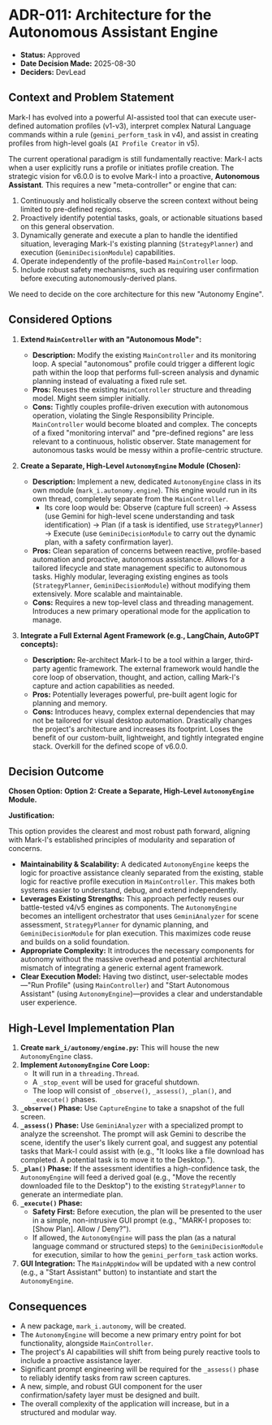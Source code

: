 # ADR-011: Architecture for the Autonomous Assistant Engine

- **Status:** Approved
- **Date Decision Made:** 2025-08-30
- **Deciders:** DevLead

## Context and Problem Statement

Mark-I has evolved into a powerful AI-assisted tool that can execute user-defined automation profiles (v1-v3), interpret complex Natural Language commands within a rule (`gemini_perform_task` in v4), and assist in creating profiles from high-level goals (`AI Profile Creator` in v5).

The current operational paradigm is still fundamentally reactive: Mark-I acts when a user explicitly runs a profile or initiates profile creation. The strategic vision for v6.0.0 is to evolve Mark-I into a proactive, **Autonomous Assistant**. This requires a new "meta-controller" or engine that can:

1.  Continuously and holistically observe the screen context without being limited to pre-defined regions.
2.  Proactively identify potential tasks, goals, or actionable situations based on this general observation.
3.  Dynamically generate and execute a plan to handle the identified situation, leveraging Mark-I's existing planning (`StrategyPlanner`) and execution (`GeminiDecisionModule`) capabilities.
4.  Operate independently of the profile-based `MainController` loop.
5.  Include robust safety mechanisms, such as requiring user confirmation before executing autonomously-derived plans.

We need to decide on the core architecture for this new "Autonomy Engine".

## Considered Options

1.  **Extend `MainController` with an "Autonomous Mode":**
    - **Description:** Modify the existing `MainController` and its monitoring loop. A special "autonomous" profile could trigger a different logic path within the loop that performs full-screen analysis and dynamic planning instead of evaluating a fixed rule set.
    - **Pros:** Reuses the existing `MainController` structure and threading model. Might seem simpler initially.
    - **Cons:** Tightly couples profile-driven execution with autonomous operation, violating the Single Responsibility Principle. `MainController` would become bloated and complex. The concepts of a fixed "monitoring interval" and "pre-defined regions" are less relevant to a continuous, holistic observer. State management for autonomous tasks would be messy within a profile-centric structure.

2.  **Create a Separate, High-Level `AutonomyEngine` Module (Chosen):**
    - **Description:** Implement a new, dedicated `AutonomyEngine` class in its own module (`mark_i.autonomy.engine`). This engine would run in its own thread, completely separate from the `MainController`.
      - Its core loop would be: Observe (capture full screen) -> Assess (use Gemini for high-level scene understanding and task identification) -> Plan (if a task is identified, use `StrategyPlanner`) -> Execute (use `GeminiDecisionModule` to carry out the dynamic plan, with a safety confirmation layer).
    - **Pros:** Clean separation of concerns between reactive, profile-based automation and proactive, autonomous assistance. Allows for a tailored lifecycle and state management specific to autonomous tasks. Highly modular, leveraging existing engines as tools (`StrategyPlanner`, `GeminiDecisionModule`) without modifying them extensively. More scalable and maintainable.
    - **Cons:** Requires a new top-level class and threading management. Introduces a new primary operational mode for the application to manage.

3.  **Integrate a Full External Agent Framework (e.g., LangChain, AutoGPT concepts):**
    - **Description:** Re-architect Mark-I to be a tool within a larger, third-party agentic framework. The external framework would handle the core loop of observation, thought, and action, calling Mark-I's capture and action capabilities as needed.
    - **Pros:** Potentially leverages powerful, pre-built agent logic for planning and memory.
    - **Cons:** Introduces heavy, complex external dependencies that may not be tailored for visual desktop automation. Drastically changes the project's architecture and increases its footprint. Loses the benefit of our custom-built, lightweight, and tightly integrated engine stack. Overkill for the defined scope of v6.0.0.

## Decision Outcome

**Chosen Option:** **Option 2: Create a Separate, High-Level `AutonomyEngine` Module.**

**Justification:**

This option provides the clearest and most robust path forward, aligning with Mark-I's established principles of modularity and separation of concerns.

-   **Maintainability & Scalability:** A dedicated `AutonomyEngine` keeps the logic for proactive assistance cleanly separated from the existing, stable logic for reactive profile execution in `MainController`. This makes both systems easier to understand, debug, and extend independently.
-   **Leverages Existing Strengths:** This approach perfectly reuses our battle-tested v4/v5 engines as components. The `AutonomyEngine` becomes an intelligent orchestrator that uses `GeminiAnalyzer` for scene assessment, `StrategyPlanner` for dynamic planning, and `GeminiDecisionModule` for plan execution. This maximizes code reuse and builds on a solid foundation.
-   **Appropriate Complexity:** It introduces the necessary components for autonomy without the massive overhead and potential architectural mismatch of integrating a generic external agent framework.
-   **Clear Execution Model:** Having two distinct, user-selectable modes—"Run Profile" (using `MainController`) and "Start Autonomous Assistant" (using `AutonomyEngine`)—provides a clear and understandable user experience.

## High-Level Implementation Plan

1.  **Create `mark_i/autonomy/engine.py`:** This will house the new `AutonomyEngine` class.
2.  **Implement `AutonomyEngine` Core Loop:**
    - It will run in a `threading.Thread`.
    - A `_stop_event` will be used for graceful shutdown.
    - The loop will consist of `_observe()`, `_assess()`, `_plan()`, and `_execute()` phases.
3.  **`_observe()` Phase:** Use `CaptureEngine` to take a snapshot of the full screen.
4.  **`_assess()` Phase:** Use `GeminiAnalyzer` with a specialized prompt to analyze the screenshot. The prompt will ask Gemini to describe the scene, identify the user's likely current goal, and suggest any potential tasks that Mark-I could assist with (e.g., "It looks like a file download has completed. A potential task is to move it to the Desktop.").
5.  **`_plan()` Phase:** If the assessment identifies a high-confidence task, the `AutonomyEngine` will feed a derived goal (e.g., "Move the recently downloaded file to the Desktop") to the existing `StrategyPlanner` to generate an intermediate plan.
6.  **`_execute()` Phase:**
    - **Safety First:** Before execution, the plan will be presented to the user in a simple, non-intrusive GUI prompt (e.g., "MARK-I proposes to: [Show Plan]. Allow / Deny?").
    - If allowed, the `AutonomyEngine` will pass the plan (as a natural language command or structured steps) to the `GeminiDecisionModule` for execution, similar to how the `gemini_perform_task` action works.
7.  **GUI Integration:** The `MainAppWindow` will be updated with a new control (e.g., a "Start Assistant" button) to instantiate and start the `AutonomyEngine`.

## Consequences

-   A new package, `mark_i.autonomy`, will be created.
-   The `AutonomyEngine` will become a new primary entry point for bot functionality, alongside `MainController`.
-   The project's AI capabilities will shift from being purely reactive tools to include a proactive assistance layer.
-   Significant prompt engineering will be required for the `_assess()` phase to reliably identify tasks from raw screen captures.
-   A new, simple, and robust GUI component for the user confirmation/safety layer must be designed and built.
-   The overall complexity of the application will increase, but in a structured and modular way.